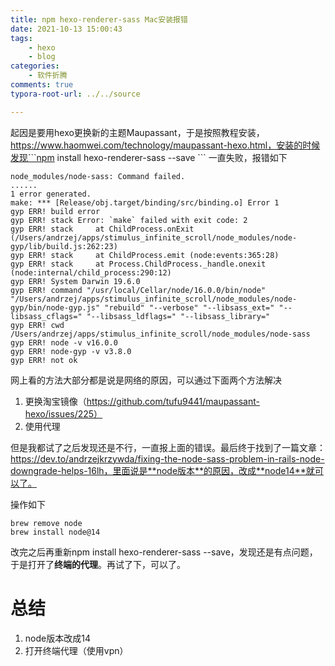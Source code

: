 ```yaml
---
title: npm hexo-renderer-sass Mac安装报错
date: 2021-10-13 15:00:43
tags: 
	- hexo
	- blog
categories:
	- 软件折腾
comments: true
typora-root-url: ../../source

---
```




起因是要用hexo更换新的主题Maupassant，于是按照教程安装，https://www.haomwei.com/technology/maupassant-hexo.html，安装的时候发现```npm install hexo-renderer-sass --save ``` 一直失败，报错如下

```
node_modules/node-sass: Command failed.
......
1 error generated.
make: *** [Release/obj.target/binding/src/binding.o] Error 1
gyp ERR! build error 
gyp ERR! stack Error: `make` failed with exit code: 2
gyp ERR! stack     at ChildProcess.onExit (/Users/andrzej/apps/stimulus_infinite_scroll/node_modules/node-gyp/lib/build.js:262:23)
gyp ERR! stack     at ChildProcess.emit (node:events:365:28)
gyp ERR! stack     at Process.ChildProcess._handle.onexit (node:internal/child_process:290:12)
gyp ERR! System Darwin 19.6.0
gyp ERR! command "/usr/local/Cellar/node/16.0.0/bin/node" "/Users/andrzej/apps/stimulus_infinite_scroll/node_modules/node-gyp/bin/node-gyp.js" "rebuild" "--verbose" "--libsass_ext=" "--libsass_cflags=" "--libsass_ldflags=" "--libsass_library="
gyp ERR! cwd /Users/andrzej/apps/stimulus_infinite_scroll/node_modules/node-sass
gyp ERR! node -v v16.0.0
gyp ERR! node-gyp -v v3.8.0
gyp ERR! not ok
```

网上看的方法大部分都是说是网络的原因，可以通过下面两个方法解决

1. 更换淘宝镜像（https://github.com/tufu9441/maupassant-hexo/issues/225）
2. 使用代理

但是我都试了之后发现还是不行，一直报上面的错误。最后终于找到了一篇文章：https://dev.to/andrzejkrzywda/fixing-the-node-sass-problem-in-rails-node-downgrade-helps-16lh，里面说是**node版本**的原因，改成**node14**就可以了。

操作如下

```
brew remove node
brew install node@14
```

改完之后再重新npm install hexo-renderer-sass --save，发现还是有点问题，于是打开了**终端的代理**。再试了下，可以了。



# 总结

1. node版本改成14
2. 打开终端代理（使用vpn）
